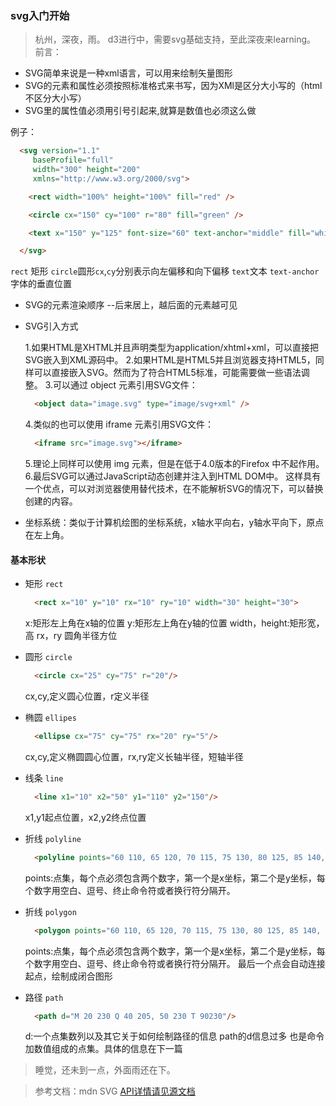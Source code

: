 ### svg入门开始
> 杭州，深夜，雨。
d3进行中，需要svg基础支持，至此深夜来learning。
前言：
* SVG简单来说是一种xml语言，可以用来绘制矢量图形
* SVG的元素和属性必须按照标准格式来书写，因为XMl是区分大小写的（html不区分大小写）
* SVG里的属性值必须用引号引起来,就算是数值也必须这么做

例子：
```html
  <svg version="1.1"
     baseProfile="full"
     width="300" height="200"
     xmlns="http://www.w3.org/2000/svg">

    <rect width="100%" height="100%" fill="red" />

    <circle cx="150" cy="100" r="80" fill="green" />

    <text x="150" y="125" font-size="60" text-anchor="middle" fill="white">SVG</text>

  </svg>
```
`rect` 矩形 `circle`圆形`cx`,`cy`分别表示向左偏移和向下偏移 `text`文本 `text-anchor`字体的垂直位置

* SVG的元素渲染顺序 --后来居上，越后面的元素越可见
* SVG引入方式   

  1.如果HTML是XHTML并且声明类型为application/xhtml+xml，可以直接把SVG嵌入到XML源码中。
  2.如果HTML是HTML5并且浏览器支持HTML5，同样可以直接嵌入SVG。然而为了符合HTML5标准，可能需要做一些语法调整。
  3.可以通过 object 元素引用SVG文件：
    ```html
      <object data="image.svg" type="image/svg+xml" />
    ```
  4.类似的也可以使用 iframe 元素引用SVG文件：
    ```html
      <iframe src="image.svg"></iframe>
    ```
  5.理论上同样可以使用 img 元素，但是在低于4.0版本的Firefox 中不起作用。
  6.最后SVG可以通过JavaScript动态创建并注入到HTML DOM中。 这样具有一个优点，可以对浏览器使用替代技术，在不能解析SVG的情况下，可以替换创建的内容。

* 坐标系统：类似于计算机绘图的坐标系统，x轴水平向右，y轴水平向下，原点在左上角。
  
#### 基本形状
* 矩形 `rect`
  ```html
    <rect x="10" y="10" rx="10" ry="10" width="30" height="30">
  ```
  x:矩形左上角在x轴的位置
  y:矩形左上角在y轴的位置
  width，height:矩形宽，高
  rx，ry 圆角半径方位
* 圆形 `circle`
  ```html
    <circle cx="25" cy="75" r="20"/>
  ```
  cx,cy,定义圆心位置，r定义半径
* 椭圆 `ellipes`
  ```html
    <ellipse cx="75" cy="75" rx="20" ry="5"/>
  ```
  cx,cy,定义椭圆圆心位置，rx,ry定义长轴半径，短轴半径
* 线条 `line`
  ```html
    <line x1="10" x2="50" y1="110" y2="150"/>
  ```
  x1,y1起点位置，x2,y2终点位置
* 折线 `polyline`
  ```html
    <polyline points="60 110, 65 120, 70 115, 75 130, 80 125, 85 140, 90 135, 95 150, 100 145"/>
  ```
  points:点集，每个点必须包含两个数字，第一个是x坐标，第二个是y坐标，每个数字用空白、逗号、终止命令符或者换行符分隔开。
* 折线 `polygon`
  ```html
    <polygon points="60 110, 65 120, 70 115, 75 130, 80 125, 85 140, 90 135, 95 150, 100 145"/>
  ```
  points:点集，每个点必须包含两个数字，第一个是x坐标，第二个是y坐标，每个数字用空白、逗号、终止命令符或者换行符分隔开。
  最后一个点会自动连接起点，绘制成闭合图形
  
* 路径 `path`
  ```html
    <path d="M 20 230 Q 40 205, 50 230 T 90230"/>
  ```
  d:一个点集数列以及其它关于如何绘制路径的信息
  path的d信息过多 也是命令加数值组成的点集。具体的信息在下一篇

> 睡觉，还未到一点，外面雨还在下。



> 参考文档：mdn SVG [API详情请见源文档](https://developer.mozilla.org/zh-CN/docs/Web/SVG/Tutorial/Basic_Shapes)


